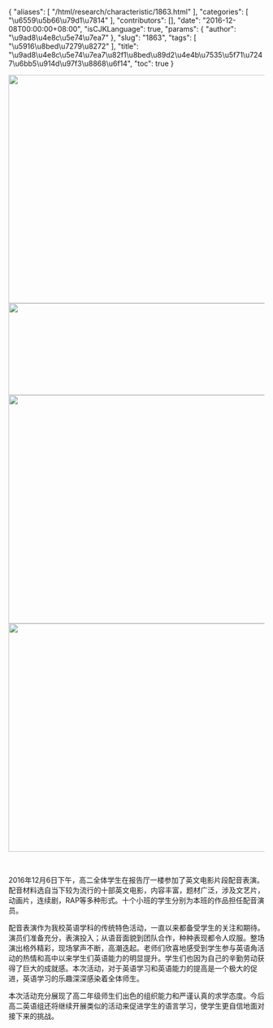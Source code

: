 {
    "aliases": [
        "/html/research/characteristic/1863.html"
    ],
    "categories": [
        "\u6559\u5b66\u79d1\u7814"
    ],
    "contributors": [],
    "date": "2016-12-08T00:00:00+08:00",
    "isCJKLanguage": true,
    "params": {
        "author": "\u9ad8\u4e8c\u5e74\u7ea7"
    },
    "slug": "1863",
    "tags": [
        "\u5916\u8bed\u7279\u8272"
    ],
    "title": "\u9ad8\u4e8c\u5e74\u7ea7\u82f1\u8bed\u89d2\u4e4b\u7535\u5f71\u7247\u6bb5\u914d\u97f3\u8868\u6f14",
    "toc": true
}


<img
    src="https://cdn.tfls.online/mirror/full/c5161cacd2a1a16e4ae7a4f30eca52262880e519.jpg"
    style="display:block;margin-left:auto;margin-right:auto;"
    decoding="async"
    fetchpriority="auto"
    loading="lazy"
    height="450"
    width="600"
/>
<img
    src="https://cdn.tfls.online/mirror/full/f93ff9cf583f7ef4b7c9af79a43791b6d2f7c566.jpg"
    style="display:block;margin-left:auto;margin-right:auto;"
    decoding="async"
    fetchpriority="auto"
    loading="lazy"
    height="181"
    width="600"
/>
<img
    src="https://cdn.tfls.online/mirror/full/b92cec04975606f773aac50d9c71fd5c8925e6a8.jpg"
    style="display:block;margin-left:auto;margin-right:auto;"
    decoding="async"
    fetchpriority="auto"
    loading="lazy"
    height="450"
    width="600"
/>
<img
    src="https://cdn.tfls.online/mirror/full/6574424cd3c3886aeb67cb63e79bb4a7e11477fd.jpg"
    style="display:block;margin-left:auto;margin-right:auto;"
    decoding="async"
    fetchpriority="auto"
    loading="lazy"
    height="450"
    width="600"
/>




       
 
2016年12月6日下午，高二全体学生在报告厅一楼参加了英文电影片段配音表演。配音材料选自当下较为流行的十部英文电影，内容丰富，题材广泛，涉及文艺片，动画片，连续剧，RAP等多种形式。十个小班的学生分别为本班的作品担任配音演员。 




配音表演作为我校英语学科的传统特色活动，一直以来都备受学生的关注和期待。演员们准备充分，表演投入；从语音面貌到团队合作，种种表现都令人叹服。整场演出格外精彩，现场掌声不断，高潮迭起。老师们欣喜地感受到学生参与英语角活动的热情和高中以来学生们英语能力的明显提升。学生们也因为自己的辛勤劳动获得了巨大的成就感。本次活动，对于英语学习和英语能力的提高是一个极大的促进，英语学习的乐趣深深感染着全体师生。 




本次活动充分展现了高二年级师生们出色的组织能力和严谨认真的求学态度。今后高二英语组还将继续开展类似的活动来促进学生的语言学习，使学生更自信地面对接下来的挑战。



  






  




  


  



